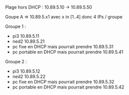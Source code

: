 
Plage hors DHCP : 10.89.5.10 -> 10.89.5.50

Goupe A => 10.89.5.x1 avec x in [1..4]
donc 4 IPs / groupe

Groupe 1 :
- pi3 10.89.5.11
- ned2 10.89.5.21
- pc fixe en DHCP  mais pourrait prendre 10.89.5.31
- pc portable en DHCP mais pourrait prendre 10.89.5.41

Groupe 2 :
- pi3 10.89.5.12
- ned2 10.89.5.22
- pc fixe en DHCP  mais pourrait prendre 10.89.5.32
- pc portable en DHCP mais pourrait prendre 10.89.5.42

